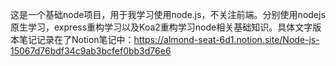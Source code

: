 这是一个基础node项目，用于我学习使用node.js，不关注前端。分别使用nodejs原生学习，express重构学习以及Koa2重构学习node相关基础知识。具体文字版本笔记记录在了Notion笔记中：https://almond-seat-6d1.notion.site/Node-js-15067d76bdf34c9ab3bcfef0bb3d76e6